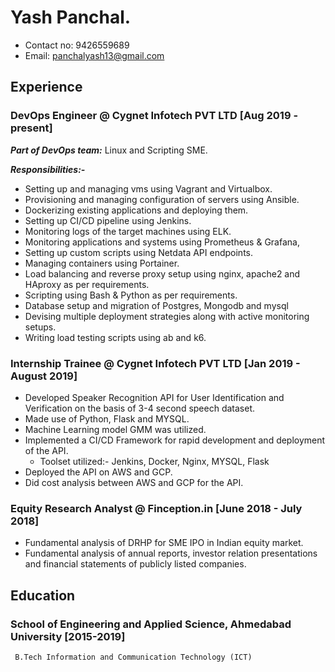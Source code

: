 # Yash Panchal.
  * Contact no: 9426559689   
  * Email: panchalyash13@gmail.com

## Experience

### DevOps Engineer @ Cygnet Infotech PVT LTD [Aug 2019 - present]
***Part of DevOps team:*** Linux and Scripting SME.

***Responsibilities:-***
* Setting up and managing vms using Vagrant and Virtualbox.
* Provisioning and managing configuration of servers using Ansible.
* Dockerizing existing applications and deploying them.
* Setting up CI/CD pipeline using Jenkins.
* Monitoring logs of the target machines using ELK.
* Monitoring applications and systems using Prometheus & Grafana,
* Setting up custom scripts using Netdata API endpoints.
* Managing containers using Portainer.
* Load balancing and reverse proxy setup using nginx, apache2 and HAproxy as per requirements.
* Scripting using Bash & Python as per requirements.
* Database setup and migration of Postgres, Mongodb and mysql
* Devising multiple deployment strategies along with active monitoring setups.
* Writing load testing scripts using ab and k6. 
 
### Internship Trainee @ Cygnet Infotech PVT LTD [Jan 2019 - August 2019]
 * Developed Speaker Recognition API for User Identification and Verification on the basis of 3-4 second speech dataset.
 * Made use of Python, Flask and MYSQL.
 * Machine Learning model GMM was utilized.
 * Implemented a CI/CD Framework for rapid development and deployment of the API. 
   * Toolset utilized:- Jenkins, Docker, Nginx, MYSQL, Flask
 * Deployed the API on AWS and GCP.
 * Did cost analysis between AWS and GCP for the API.
 

### Equity Research Analyst @ Finception.in [June 2018 - July 2018]
 * Fundamental analysis of DRHP for SME IPO in Indian equity market.
 * Fundamental analysis of annual reports, investor relation presentations and financial statements of publicly listed companies.

## Education

### School of Engineering and Applied Science, Ahmedabad University [2015-2019]
     B.Tech Information and Communication Technology (ICT)  
